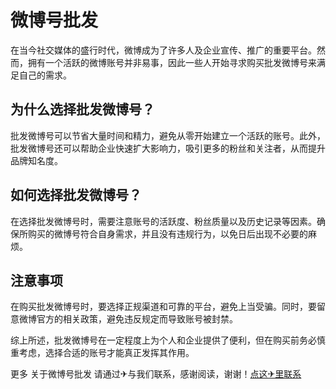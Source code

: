 # 微博号批发

在当今社交媒体的盛行时代，微博成为了许多人及企业宣传、推广的重要平台。然而，拥有一个活跃的微博账号并非易事，因此一些人开始寻求购买批发微博号来满足自己的需求。

## 为什么选择批发微博号？

批发微博号可以节省大量时间和精力，避免从零开始建立一个活跃的账号。此外，批发微博号还可以帮助企业快速扩大影响力，吸引更多的粉丝和关注者，从而提升品牌知名度。

## 如何选择批发微博号？

在选择批发微博号时，需要注意账号的活跃度、粉丝质量以及历史记录等因素。确保所购买的微博号符合自身需求，并且没有违规行为，以免日后出现不必要的麻烦。

## 注意事项

在购买批发微博号时，要选择正规渠道和可靠的平台，避免上当受骗。同时，要留意微博官方的相关政策，避免违反规定而导致账号被封禁。

综上所述，批发微博号在一定程度上为个人和企业提供了便利，但在购买前务必慎重考虑，选择合适的账号才能真正发挥其作用。

更多 关于微博号批发 请通过✈与我们联系，感谢阅读，谢谢！[点这✈里联系](https://www.k02.cc)